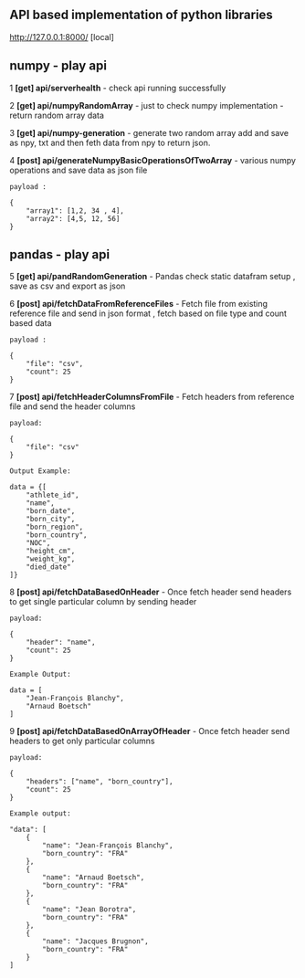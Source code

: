 ## API based implementation of python libraries

http://127.0.0.1:8000/ [local]

## numpy - play api 

1 __[get] api/serverhealth__ - check api running successfully

2 __[get] api/numpyRandomArray__ - just to check numpy implementation - return random array data

3 __[get] api/numpy-generation__ - generate two random array add and save as npy, txt and then feth data from npy to return json.

4 __[post] api/generateNumpyBasicOperationsOfTwoArray__ - various numpy operations and save data as json file 


    payload :

    {
        "array1": [1,2, 34 , 4],
        "array2": [4,5, 12, 56]
    }

## pandas - play api

5 __[get] api/pandRandomGeneration__ - Pandas check static datafram setup , save as csv and export as json

6 __[post] api/fetchDataFromReferenceFiles__ - Fetch file from existing reference file and send in json format , fetch based on file type and count based data

    payload :

    {
        "file": "csv",
        "count": 25
    }

7 __[post] api/fetchHeaderColumnsFromFile__ - Fetch headers from reference file and send the header columns

    payload:

    {
        "file": "csv"
    }

    Output Example:

    data = {[
        "athlete_id",
        "name",
        "born_date",
        "born_city",
        "born_region",
        "born_country",
        "NOC",
        "height_cm",
        "weight_kg",
        "died_date"
    ]}


8 __[post] api/fetchDataBasedOnHeader__ - Once fetch header send headers to get single particular column by sending header

    payload:

    {
        "header": "name",
        "count": 25
    }

    Example Output:

    data = [
        "Jean-François Blanchy",
        "Arnaud Boetsch"
    ]

9 __[post] api/fetchDataBasedOnArrayOfHeader__ - Once fetch header send headers to get only particular columns

    payload:

    {
        "headers": ["name", "born_country"],
        "count": 25
    }

    Example output:

    "data": [
        {
            "name": "Jean-François Blanchy",
            "born_country": "FRA"
        },
        {
            "name": "Arnaud Boetsch",
            "born_country": "FRA"
        },
        {
            "name": "Jean Borotra",
            "born_country": "FRA"
        },
        {
            "name": "Jacques Brugnon",
            "born_country": "FRA"
        }
    ]